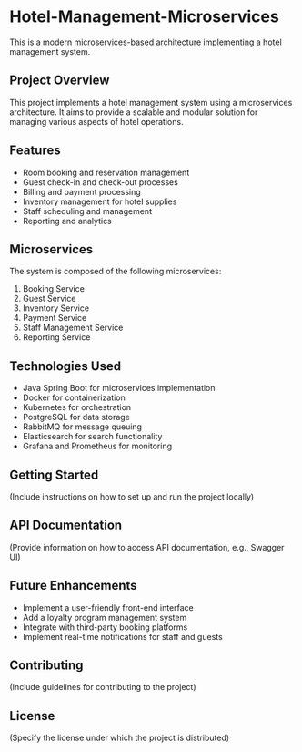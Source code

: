 # Hotel-Management-Microservices

This is a modern microservices-based architecture implementing a hotel management system.

## Project Overview

This project implements a hotel management system using a microservices architecture. It aims to provide a scalable and modular solution for managing various aspects of hotel operations.

## Features

- Room booking and reservation management
- Guest check-in and check-out processes
- Billing and payment processing
- Inventory management for hotel supplies
- Staff scheduling and management
- Reporting and analytics

## Microservices

The system is composed of the following microservices:

1. Booking Service
2. Guest Service
3. Inventory Service
4. Payment Service
5. Staff Management Service
6. Reporting Service

## Technologies Used

- Java Spring Boot for microservices implementation
- Docker for containerization
- Kubernetes for orchestration
- PostgreSQL for data storage
- RabbitMQ for message queuing
- Elasticsearch for search functionality
- Grafana and Prometheus for monitoring

## Getting Started

(Include instructions on how to set up and run the project locally)

## API Documentation

(Provide information on how to access API documentation, e.g., Swagger UI)

## Future Enhancements

- Implement a user-friendly front-end interface
- Add a loyalty program management system
- Integrate with third-party booking platforms
- Implement real-time notifications for staff and guests

## Contributing

(Include guidelines for contributing to the project)

## License

(Specify the license under which the project is distributed)
